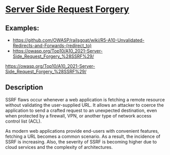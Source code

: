 # [Server Side Request Forgery](https://owasp.org/Top10/A10_2021-Server-Side_Request_Forgery_%28SSRF%29/)

## Examples:
- https://github.com/OWASP/railsgoat/wiki/R5-A10-Unvalidated-Redirects-and-Forwards-(redirect_to)
- https://owasp.org/Top10/A10_2021-Server-Side_Request_Forgery_%28SSRF%29/


https://owasp.org/Top10/A10_2021-Server-Side_Request_Forgery_%28SSRF%29/

## Description
SSRF flaws occur whenever a web application is fetching a remote resource without validating the user-supplied URL. It allows an attacker to coerce the application to send a crafted request to an unexpected destination, even when protected by a firewall, VPN, or another type of network access control list (ACL).

As modern web applications provide end-users with convenient features, fetching a URL becomes a common scenario. As a result, the incidence of SSRF is increasing. Also, the severity of SSRF is becoming higher due to cloud services and the complexity of architectures.